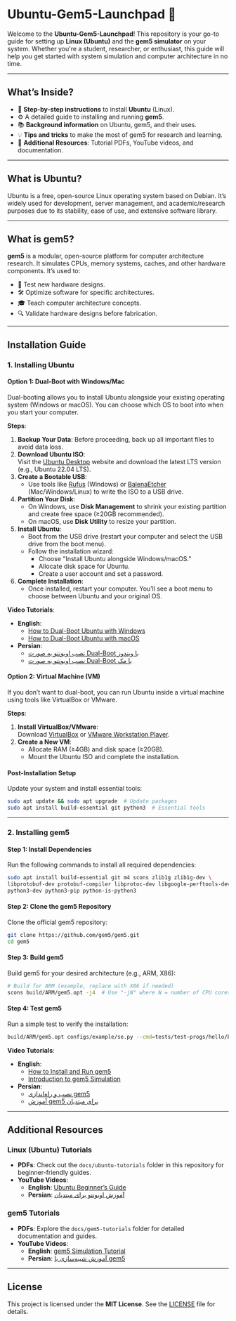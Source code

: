 # **Ubuntu-Gem5-Launchpad** 🚀  
Welcome to the **Ubuntu-Gem5-Launchpad**! This repository is your go-to guide for setting up **Linux (Ubuntu)** and the **gem5 simulator** on your system. Whether you're a student, researcher, or enthusiast, this guide will help you get started with system simulation and computer architecture in no time.

---

## **What’s Inside?**  
- 🐧 **Step-by-step instructions** to install **Ubuntu** (Linux).  
- ⚙️ A detailed guide to installing and running **gem5**.  
- 📚 **Background information** on Ubuntu, gem5, and their uses.  
- 💡 **Tips and tricks** to make the most of gem5 for research and learning.  
- 📂 **Additional Resources**: Tutorial PDFs, YouTube videos, and documentation.  

---

## **What is Ubuntu?**  
Ubuntu is a free, open-source Linux operating system based on Debian. It’s widely used for development, server management, and academic/research purposes due to its stability, ease of use, and extensive software library.

---

## **What is gem5?**  
**gem5** is a modular, open-source platform for computer architecture research. It simulates CPUs, memory systems, caches, and other hardware components. It’s used to:  
- 🧠 Test new hardware designs.  
- 🛠️ Optimize software for specific architectures.  
- 🎓 Teach computer architecture concepts.  
- 🔍 Validate hardware designs before fabrication.  

---

## **Installation Guide**  

### **1. Installing Ubuntu**  
#### **Option 1: Dual-Boot with Windows/Mac**  
Dual-booting allows you to install Ubuntu alongside your existing operating system (Windows or macOS). You can choose which OS to boot into when you start your computer.  

**Steps**:  
1. **Backup Your Data**: Before proceeding, back up all important files to avoid data loss.  
2. **Download Ubuntu ISO**:  
   Visit the [Ubuntu Desktop](https://ubuntu.com/download/desktop) website and download the latest LTS version (e.g., Ubuntu 22.04 LTS).  
3. **Create a Bootable USB**:  
   - Use tools like [Rufus](https://rufus.ie/) (Windows) or [BalenaEtcher](https://www.balena.io/etcher/) (Mac/Windows/Linux) to write the ISO to a USB drive.  
4. **Partition Your Disk**:  
   - On Windows, use **Disk Management** to shrink your existing partition and create free space (≥20GB recommended).  
   - On macOS, use **Disk Utility** to resize your partition.  
5. **Install Ubuntu**:  
   - Boot from the USB drive (restart your computer and select the USB drive from the boot menu).  
   - Follow the installation wizard:  
     - Choose "Install Ubuntu alongside Windows/macOS."  
     - Allocate disk space for Ubuntu.  
     - Create a user account and set a password.  
6. **Complete Installation**:  
   - Once installed, restart your computer. You’ll see a boot menu to choose between Ubuntu and your original OS.  

**Video Tutorials**:  
- **English**:  
  - [How to Dual-Boot Ubuntu with Windows](https://youtu.be/GXxTxBPKecQ)
  - [How to Dual-Boot Ubuntu with macOS]([https://www.youtube.com/watch?v=5Fm6Zg6u6wE](https://www.bing.com/ck/a?!&&p=01d4b282fba6639e194064087ec316f455bb59cd7b47126c3b036b99843c374dJmltdHM9MTc0MDcwMDgwMA&ptn=3&ver=2&hsh=4&fclid=0da4df0f-03c4-6b03-1b37-cb2002a46a21&u=a1L3ZpZGVvcy9yaXZlcnZpZXcvcmVsYXRlZHZpZGVvP3E9SG93K3RvK0R1YWwtQm9vdCtVYnVudHUrd2l0aCttYWNPUyZtaWQ9NUZDMjgyQjA0NjE1MDBGRTlGNUM1RkMyODJCMDQ2MTUwMEZFOUY1QyZtY2lkPTgwRkQwRTM0ODBFMzRDQkM4NjA5MzBEMUU0NDEzRjZFJkZPUk09VklSRQ&ntb=1))  
- **Persian**:  
  - [نصب اوبونتو به صورت Dual-Boot با ویندوز](https://youtu.be/oRC4jNQrnMU)  
  - [نصب اوبونتو به صورت Dual-Boot با مک](https://www.youtube.com/watch?v=XYZ)  

#### **Option 2: Virtual Machine (VM)**  
If you don’t want to dual-boot, you can run Ubuntu inside a virtual machine using tools like VirtualBox or VMware.  

**Steps**:  
1. **Install VirtualBox/VMware**:  
   Download [VirtualBox](https://www.virtualbox.org) or [VMware Workstation Player](https://www.vmware.com).  
2. **Create a New VM**:  
   - Allocate RAM (≥4GB) and disk space (≥20GB).  
   - Mount the Ubuntu ISO and complete the installation.  

#### **Post-Installation Setup**  
Update your system and install essential tools:  
```bash
sudo apt update && sudo apt upgrade  # Update packages
sudo apt install build-essential git python3  # Essential tools
```

---

### **2. Installing gem5**  
#### **Step 1: Install Dependencies**  
Run the following commands to install all required dependencies:  
```bash
sudo apt install build-essential git m4 scons zlib1g zlib1g-dev \
libprotobuf-dev protobuf-compiler libprotoc-dev libgoogle-perftools-dev \
python3-dev python3-pip python-is-python3
```

#### **Step 2: Clone the gem5 Repository**  
Clone the official gem5 repository:  
```bash
git clone https://github.com/gem5/gem5.git
cd gem5
```

#### **Step 3: Build gem5**  
Build gem5 for your desired architecture (e.g., ARM, X86):  
```bash
# Build for ARM (example, replace with X86 if needed)
scons build/ARM/gem5.opt -j4  # Use "-jN" where N = number of CPU cores
```

#### **Step 4: Test gem5**  
Run a simple test to verify the installation:  
```bash
build/ARM/gem5.opt configs/example/se.py --cmd=tests/test-progs/hello/bin/arm/linux/hello
```

**Video Tutorials**:  
- **English**:  
  - [How to Install and Run gem5](https://www.youtube.com/watch?v=XYZ)  
  - [Introduction to gem5 Simulation](https://www.youtube.com/watch?v=XYZ)  
- **Persian**:  
  - [نصب و راه‌اندازی gem5](https://www.youtube.com/watch?v=XYZ)  
  - [آموزش gem5 برای مبتدیان](https://www.youtube.com/watch?v=XYZ)  

---

## **Additional Resources**  
### **Linux (Ubuntu) Tutorials**  
- **PDFs**: Check out the `docs/ubuntu-tutorials` folder in this repository for beginner-friendly guides.  
- **YouTube Videos**:  
  - **English**: [Ubuntu Beginner’s Guide](https://www.youtube.com/watch?v=XYZ)  
  - **Persian**: [آموزش اوبونتو برای مبتدیان](https://www.youtube.com/watch?v=XYZ)  

### **gem5 Tutorials**  
- **PDFs**: Explore the `docs/gem5-tutorials` folder for detailed documentation and guides.  
- **YouTube Videos**:  
  - **English**: [gem5 Simulation Tutorial](https://www.youtube.com/watch?v=XYZ)  
  - **Persian**: [آموزش شبیه‌سازی با gem5](https://www.youtube.com/watch?v=XYZ)  

---

## **License**  
This project is licensed under the **MIT License**. See the [LICENSE](LICENSE) file for details.  
